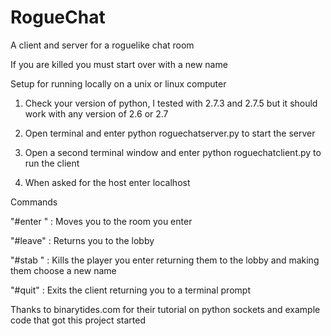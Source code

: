 RogueChat
=========

A client and server for a roguelike chat room

If you are killed you must start over with a new name

Setup for running locally on a unix or linux computer

1. Check your version of python, I tested with 2.7.3 and 2.7.5 but it should work with any version of 2.6 or 2.7

2. Open terminal and enter python roguechatserver.py to start the server

3. Open a second terminal window and enter python roguechatclient.py to run the client

4. When asked for the host enter localhost

Commands

"#enter <roomname>" : Moves you to the room you enter

"#leave" : Returns you to the lobby

"#stab <name>" : Kills the player you enter returning them to the lobby and making them choose a new name

"#quit" : Exits the client returning you to a terminal prompt


Thanks to binarytides.com for their tutorial on python sockets and example code that got this project started